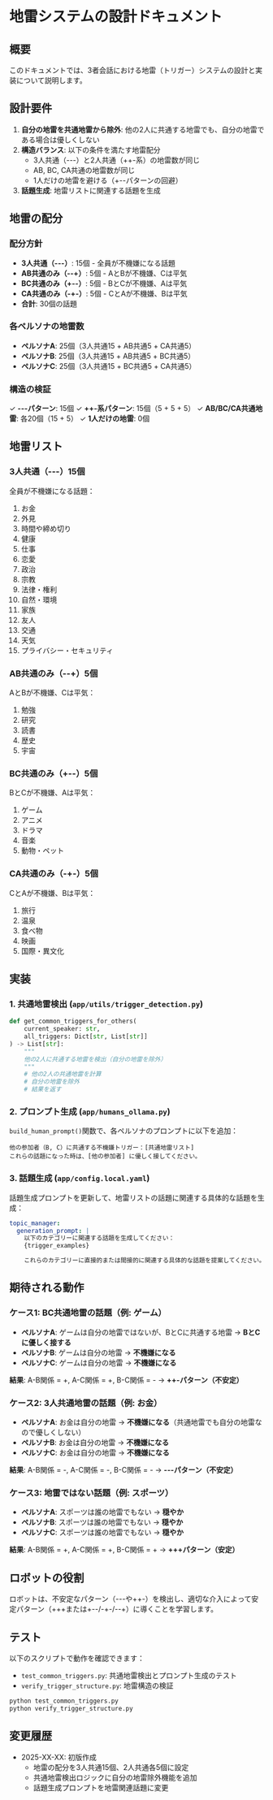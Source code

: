 # 地雷システムの設計ドキュメント

## 概要

このドキュメントでは、3者会話における地雷（トリガー）システムの設計と実装について説明します。

## 設計要件

1. **自分の地雷を共通地雷から除外**: 他の2人に共通する地雷でも、自分の地雷である場合は優しくしない
2. **構造バランス**: 以下の条件を満たす地雷配分
   - 3人共通（---）と2人共通（++-系）の地雷数が同じ
   - AB, BC, CA共通の地雷数が同じ
   - 1人だけの地雷を避ける（+--パターンの回避）
3. **話題生成**: 地雷リストに関連する話題を生成

## 地雷の配分

### 配分方針

- **3人共通（---）**: 15個 - 全員が不機嫌になる話題
- **AB共通のみ（--+）**: 5個 - AとBが不機嫌、Cは平気
- **BC共通のみ（+--）**: 5個 - BとCが不機嫌、Aは平気
- **CA共通のみ（-+-）**: 5個 - CとAが不機嫌、Bは平気
- **合計**: 30個の話題

### 各ペルソナの地雷数

- **ペルソナA**: 25個（3人共通15 + AB共通5 + CA共通5）
- **ペルソナB**: 25個（3人共通15 + AB共通5 + BC共通5）
- **ペルソナC**: 25個（3人共通15 + BC共通5 + CA共通5）

### 構造の検証

✓ **---パターン**: 15個
✓ **++-系パターン**: 15個（5 + 5 + 5）
✓ **AB/BC/CA共通地雷**: 各20個（15 + 5）
✓ **1人だけの地雷**: 0個

## 地雷リスト

### 3人共通（---）15個

全員が不機嫌になる話題：

1. お金
2. 外見
3. 時間や締め切り
4. 健康
5. 仕事
6. 恋愛
7. 政治
8. 宗教
9. 法律・権利
10. 自然・環境
11. 家族
12. 友人
13. 交通
14. 天気
15. プライバシー・セキュリティ

### AB共通のみ（--+）5個

AとBが不機嫌、Cは平気：

1. 勉強
2. 研究
3. 読書
4. 歴史
5. 宇宙

### BC共通のみ（+--）5個

BとCが不機嫌、Aは平気：

1. ゲーム
2. アニメ
3. ドラマ
4. 音楽
5. 動物・ペット

### CA共通のみ（-+-）5個

CとAが不機嫌、Bは平気：

1. 旅行
2. 温泉
3. 食べ物
4. 映画
5. 国際・異文化

## 実装

### 1. 共通地雷検出 (`app/utils/trigger_detection.py`)

```python
def get_common_triggers_for_others(
    current_speaker: str,
    all_triggers: Dict[str, List[str]]
) -> List[str]:
    """
    他の2人に共通する地雷を検出（自分の地雷を除外）
    """
    # 他の2人の共通地雷を計算
    # 自分の地雷を除外
    # 結果を返す
```

### 2. プロンプト生成 (`app/humans_ollama.py`)

`build_human_prompt()`関数で、各ペルソナのプロンプトに以下を追加：

```
他の参加者（B, C）に共通する不機嫌トリガー：[共通地雷リスト]
これらの話題になった時は、[他の参加者] に優しく接してください。
```

### 3. 話題生成 (`app/config.local.yaml`)

話題生成プロンプトを更新して、地雷リストの話題に関連する具体的な話題を生成：

```yaml
topic_manager:
  generation_prompt: |
    以下のカテゴリーに関連する話題を生成してください：
    {trigger_examples}

    これらのカテゴリーに直接的または間接的に関連する具体的な話題を提案してください。
```

## 期待される動作

### ケース1: BC共通地雷の話題（例: ゲーム）

- **ペルソナA**: ゲームは自分の地雷ではないが、BとCに共通する地雷
  → **BとCに優しく接する**
- **ペルソナB**: ゲームは自分の地雷
  → **不機嫌になる**
- **ペルソナC**: ゲームは自分の地雷
  → **不機嫌になる**

**結果**: A-B関係 = +, A-C関係 = +, B-C関係 = - → **++-パターン（不安定）**

### ケース2: 3人共通地雷の話題（例: お金）

- **ペルソナA**: お金は自分の地雷
  → **不機嫌になる**（共通地雷でも自分の地雷なので優しくしない）
- **ペルソナB**: お金は自分の地雷
  → **不機嫌になる**
- **ペルソナC**: お金は自分の地雷
  → **不機嫌になる**

**結果**: A-B関係 = -, A-C関係 = -, B-C関係 = - → **---パターン（不安定）**

### ケース3: 地雷ではない話題（例: スポーツ）

- **ペルソナA**: スポーツは誰の地雷でもない
  → **穏やか**
- **ペルソナB**: スポーツは誰の地雷でもない
  → **穏やか**
- **ペルソナC**: スポーツは誰の地雷でもない
  → **穏やか**

**結果**: A-B関係 = +, A-C関係 = +, B-C関係 = + → **+++パターン（安定）**

## ロボットの役割

ロボットは、不安定なパターン（---や++-）を検出し、適切な介入によって安定パターン（+++または+--/-+-/--+）に導くことを学習します。

## テスト

以下のスクリプトで動作を確認できます：

- `test_common_triggers.py`: 共通地雷検出とプロンプト生成のテスト
- `verify_trigger_structure.py`: 地雷構造の検証

```bash
python test_common_triggers.py
python verify_trigger_structure.py
```

## 変更履歴

- 2025-XX-XX: 初版作成
  - 地雷の配分を3人共通15個、2人共通各5個に設定
  - 共通地雷検出ロジックに自分の地雷除外機能を追加
  - 話題生成プロンプトを地雷関連話題に変更
